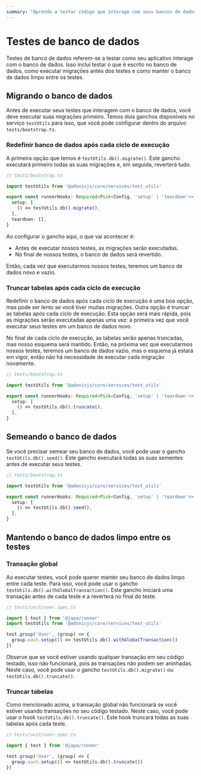```yaml
---
summary: "Aprenda a testar código que interage com seus bancos de dados no AdonisJS: etapas simples para configurar, redefinir e manter bancos de dados limpos durante os testes."
---
```


# Testes de banco de dados

Testes de banco de dados referem-se a testar como seu aplicativo interage com o banco de dados. Isso inclui testar o que é escrito no banco de dados, como executar migrações antes dos testes e como manter o banco de dados limpo entre os testes.

## Migrando o banco de dados

Antes de executar seus testes que interagem com o banco de dados, você deve executar suas migrações primeiro. Temos dois ganchos disponíveis no serviço `testUtils` para isso, que você pode configurar dentro do arquivo `tests/bootstrap.ts`.

### Redefinir banco de dados após cada ciclo de execução

A primeira opção que temos é `testUtils.db().migrate()`. Este gancho executará primeiro todas as suas migrações e, em seguida, reverterá tudo.

```ts
// tests/bootstrap.ts

import testUtils from '@adonisjs/core/services/test_utils'

export const runnerHooks: Required<Pick<Config, 'setup' | 'teardown'>> = {
  setup: [
    () => testUtils.db().migrate(),
  ],
  teardown: [],
}
```

Ao configurar o gancho aqui, o que vai acontecer é:

- Antes de executar nossos testes, as migrações serão executadas.
- No final de nossos testes, o banco de dados será revertido.

Então, cada vez que executarmos nossos testes, teremos um banco de dados novo e vazio.

### Truncar tabelas após cada ciclo de execução

Redefinir o banco de dados após cada ciclo de execução é uma boa opção, mas pode ser lento se você tiver muitas migrações. Outra opção é truncar as tabelas após cada ciclo de execução. Esta opção será mais rápida, pois as migrações serão executadas apenas uma vez: a primeira vez que você executar seus testes em um banco de dados novo.

No final de cada ciclo de execução, as tabelas serão apenas truncadas, mas nosso esquema será mantido. Então, na próxima vez que executarmos nossos testes, teremos um banco de dados vazio, mas o esquema já estará em vigor, então não há necessidade de executar cada migração novamente.

```ts
// tests/bootstrap.ts

import testUtils from '@adonisjs/core/services/test_utils'

export const runnerHooks: Required<Pick<Config, 'setup' | 'teardown'>> = {
  setup: [
    () => testUtils.db().truncate(),
  ],
}
```

## Semeando o banco de dados

Se você precisar semear seu banco de dados, você pode usar o gancho `testUtils.db().seed()`. Este gancho executará todas as suas sementes antes de executar seus testes.

```ts
// tests/bootstrap.ts

import testUtils from '@adonisjs/core/services/test_utils'

export const runnerHooks: Required<Pick<Config, 'setup' | 'teardown'>> = {
  setup: [
    () => testUtils.db().seed(),
  ],
}
```

## Mantendo o banco de dados limpo entre os testes

### Transação global

Ao executar testes, você pode querer manter seu banco de dados limpo entre cada teste. Para isso, você pode usar o gancho `testUtils.db().withGlobalTransaction()`. Este gancho iniciará uma transação antes de cada teste e a reverterá no final do teste.

```ts
// tests/unit/user.spec.ts

import { test } from '@japa/runner'
import testUtils from '@adonisjs/core/services/test_utils'

test.group('User', (group) => {
  group.each.setup(() => testUtils.db().withGlobalTransaction())
})
```

Observe que se você estiver usando qualquer transação em seu código testado, isso não funcionará, pois as transações não podem ser aninhadas. Neste caso, você pode usar o gancho `testUtils.db().migrate()` ou `testUtils.db().truncate()`.

### Truncar tabelas

Como mencionado acima, a transação global não funcionará se você estiver usando transações no seu código testado. Neste caso, você pode usar o hook `testUtils.db().truncate()`. Este hook truncará todas as suas tabelas após cada teste.

```ts
// tests/unit/user.spec.ts

import { test } from '@japa/runner'

test.group('User', (group) => {
  group.each.setup(() => testUtils.db().truncate())
})
```
